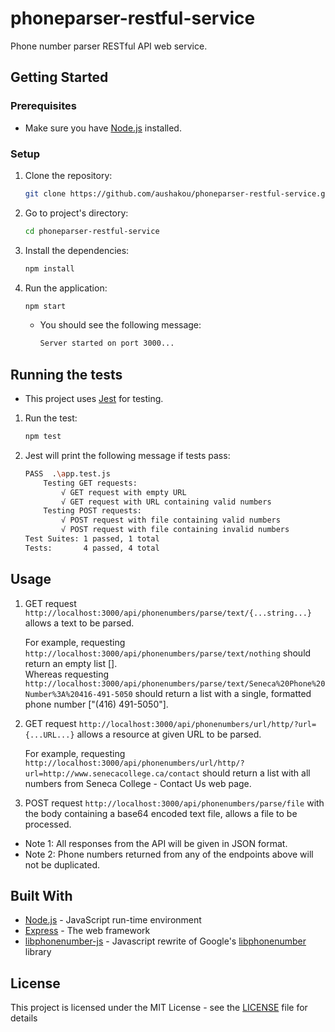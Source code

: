 # phoneparser-restful-service

Phone number parser RESTful API web service.

## Getting Started

### Prerequisites

* Make sure you have [Node.js](https://nodejs.org/en/) installed.

### Setup

1. Clone the repository:
    ```bash
    git clone https://github.com/aushakou/phoneparser-restful-service.git
    ```

2. Go to project's directory:
    ```bash
    cd phoneparser-restful-service
    ```

3. Install the dependencies:
    ```bash
    npm install
    ```

4. Run the application:
    ```bash
    npm start
    ```
    * You should see the following message:
        ```bash
        Server started on port 3000...
        ```

## Running the tests

* This project uses [Jest](https://facebook.github.io/jest/) for testing.

1. Run the test:
    ```bash
    npm test
    ```
2. Jest will print the following message if tests pass:
    ```bash
    PASS  .\app.test.js
        Testing GET requests:
            √ GET request with empty URL
            √ GET request with URL containing valid numbers
        Testing POST requests:
            √ POST request with file containing valid numbers
            √ POST request with file containing invalid numbers
    Test Suites: 1 passed, 1 total
    Tests:       4 passed, 4 total        
    ```

## Usage

1. GET request `http://localhost:3000/api/phonenumbers/parse/text/{...string...}` allows a text to be parsed.

    For example, requesting `http://localhost:3000/api/phonenumbers/parse/text/nothing` should return an empty list [].      
    Whereas requesting `http://localhost:3000/api/phonenumbers/parse/text/Seneca%20Phone%20Number%3A%20416-491-5050` should return a list with a single, formatted phone number ["(416) 491-5050"].

2. GET request `http://localhost:3000/api/phonenumbers/url/http/?url={...URL...}` allows a resource at given URL to be parsed.
    
    For example, requesting `http://localhost:3000/api/phonenumbers/url/http/?url=http://www.senecacollege.ca/contact` should return a list with all numbers from Seneca College - Contact Us web page.

3. POST request `http://localhost:3000/api/phonenumbers/parse/file` with the body containing a base64 encoded text file, allows a file to be processed.

* Note 1: All responses from the API will be given in JSON format.     
* Note 2: Phone numbers returned from any of the endpoints above will not be duplicated.

## Built With

* [Node.js](https://nodejs.org/en/) - JavaScript run-time environment
* [Express](https://expressjs.com/) - The web framework
* [libphonenumber-js](https://github.com/catamphetamine/libphonenumber-js) - Javascript rewrite of Google's [libphonenumber](https://github.com/googlei18n/libphonenumber) library

## License

This project is licensed under the MIT License - see the [LICENSE](LICENSE) file for details
